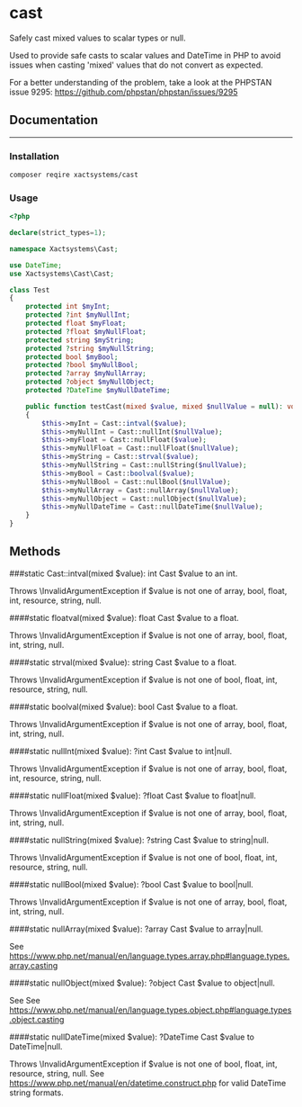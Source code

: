 # cast
Safely cast mixed values to scalar types or null.

Used to provide safe casts to scalar values and DateTime in PHP to avoid issues when casting 'mixed' values that do not convert as expected.

For a better understanding of the problem, take a look at the PHPSTAN issue 9295:
https://github.com/phpstan/phpstan/issues/9295


## Documentation
-------------
### Installation
```bash
composer reqire xactsystems/cast
```

### Usage
```php
<?php

declare(strict_types=1);

namespace Xactsystems\Cast;

use DateTime;
use Xactsystems\Cast\Cast;

class Test
{
    protected int $myInt;
    protected ?int $myNullInt;
    protected float $myFloat;
    protected ?float $myNullFloat;
    protected string $myString;
    protected ?string $myNullString;
    protected bool $myBool;
    protected ?bool $myNullBool;
    protected ?array $myNullArray;
    protected ?object $myNullObject;
    protected ?DateTime $myNullDateTime;

    public function testCast(mixed $value, mixed $nullValue = null): void
    {
        $this->myInt = Cast::intval($value);
        $this->myNullInt = Cast::nullInt($nullValue);
        $this->myFloat = Cast::nullFloat($value);
        $this->myNullFloat = Cast::nullFloat($nullValue);
        $this->myString = Cast::strval($value);
        $this->myNullString = Cast::nullString($nullValue);
        $this->myBool = Cast::boolval($value);
        $this->myNullBool = Cast::nullBool($nullValue);
        $this->myNullArray = Cast::nullArray($nullValue);
        $this->myNullObject = Cast::nullObject($nullValue);
        $this->myNullDateTime = Cast::nullDateTime($nullValue);
    }
}
````

## Methods
###static Cast::intval(mixed $value): int
Cast $value to an int.

Throws \InvalidArgumentException if $value is not one of array, bool, float, int, resource, string, null.

####static floatval(mixed $value): float
Cast $value to a float.

Throws \InvalidArgumentException if $value is not one of array, bool, float, int, string, null.

####static strval(mixed $value): string
Cast $value to a float.

Throws \InvalidArgumentException if $value is not one of bool, float, int, resource, string, null.

####static boolval(mixed $value): bool
Cast $value to a float.

Throws \InvalidArgumentException if $value is not one of array, bool, float, int, string, null.

####static nullInt(mixed $value): ?int
Cast $value to int|null.

Throws \InvalidArgumentException if $value is not one of array, bool, float, int, resource, string, null.

####static nullFloat(mixed $value): ?float
Cast $value to float|null.

Throws \InvalidArgumentException if $value is not one of array, bool, float, int, string, null.

####static nullString(mixed $value): ?string
Cast $value to string|null.

Throws \InvalidArgumentException if $value is not one of bool, float, int, resource, string, null.

####static nullBool(mixed $value): ?bool
Cast $value to bool|null.

Throws \InvalidArgumentException if $value is not one of array, bool, float, int, string, null.

####static nullArray(mixed $value): ?array
Cast $value to array|null.

See https://www.php.net/manual/en/language.types.array.php#language.types.array.casting

####static nullObject(mixed $value): ?object
Cast $value to object|null.

See See https://www.php.net/manual/en/language.types.object.php#language.types.object.casting

####static nullDateTime(mixed $value): ?DateTime
Cast $value to DateTime|null.

Throws \InvalidArgumentException if $value is not one of bool, float, int, resource, string, null.
See https://www.php.net/manual/en/datetime.construct.php for valid DateTime string formats.
